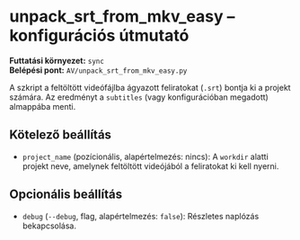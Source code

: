 # unpack_srt_from_mkv_easy – konfigurációs útmutató

**Futtatási környezet:** `sync`  
**Belépési pont:** `AV/unpack_srt_from_mkv_easy.py`

A szkript a feltöltött videófájlba ágyazott feliratokat (`.srt`) bontja ki a projekt számára. Az eredményt a `subtitles` (vagy konfigurációban megadott) almappába menti.

## Kötelező beállítás
- `project_name` (pozícionális, alapértelmezés: nincs): A `workdir` alatti projekt neve, amelynek feltöltött videójából a feliratokat ki kell nyerni.

## Opcionális beállítás
- `debug` (`--debug`, flag, alapértelmezés: `false`): Részletes naplózás bekapcsolása.
